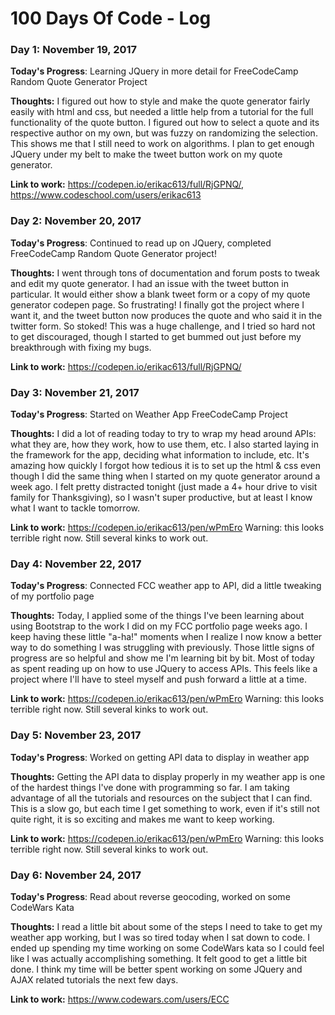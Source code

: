 # 100 Days Of Code - Log

### Day 1: November 19, 2017

**Today's Progress**: Learning JQuery in more detail for FreeCodeCamp Random Quote Generator Project

**Thoughts:** I figured out how to style and make the quote generator fairly easily with html and css, but needed a little help from a tutorial for the full functionality of the quote button. I figured out how to select a quote and its respective author on my own, but was fuzzy on randomizing the selection. This shows me that I still need to work on algorithms. I plan to get enough JQuery under my belt to make the tweet button work on my quote generator.

**Link to work:** https://codepen.io/erikac613/full/RjGPNQ/, https://www.codeschool.com/users/erikac613

### Day 2: November 20, 2017

**Today's Progress**: Continued to read up on JQuery, completed FreeCodeCamp Random Quote Generator project!

**Thoughts:** I went through tons of documentation and forum posts to tweak and edit my quote generator. I had an issue with the tweet button in particular. It would either show a blank tweet form or a copy of my quote generator codepen page. So frustrating! I finally got the project where I want it, and the tweet button now produces the quote and who said it in the twitter form. So stoked! This was a huge challenge, and I tried so hard not to get discouraged, though I started to get bummed out just before my breakthrough with fixing my bugs.

**Link to work:** https://codepen.io/erikac613/full/RjGPNQ/

### Day 3: November 21, 2017

**Today's Progress**: Started on Weather App FreeCodeCamp Project

**Thoughts:** I did a lot of reading today to try to wrap my head around APIs: what they are, how they work, how to use them, etc. I also started laying in the framework for the app, deciding what information to include, etc. It's amazing how quickly I forgot how tedious it is to set up the html & css even though I did the same thing when I started on my quote generator around a week ago. I felt pretty distracted tonight (just made a 4+ hour drive to visit family for Thanksgiving), so I wasn't super productive, but at least I know what I want to tackle tomorrow.

**Link to work:** https://codepen.io/erikac613/pen/wPmEro Warning: this looks terrible right now. Still several kinks to work out.

### Day 4: November 22, 2017

**Today's Progress**: Connected FCC weather app to API, did a little tweaking of my portfolio page

**Thoughts:** Today, I applied some of the things I've been learning about using Bootstrap to the work I did on my FCC portfolio page weeks ago. I keep having these little "a-ha!" moments when I realize I now know a better way to do something I was struggling with previously. Those little signs of progress are so helpful and show me I'm learning bit by bit. Most of today as spent reading up on how to use JQuery to access APIs. This feels like a project where I'll have to steel myself and push forward a little at a time.

**Link to work:** https://codepen.io/erikac613/pen/wPmEro Warning: this looks terrible right now. Still several kinks to work out.

### Day 5: November 23, 2017

**Today's Progress**: Worked on getting API data to display in weather app

**Thoughts:** Getting the API data to display properly in my weather app is one of the hardest things I've done with programming so far. I am taking advantage of all the tutorials and resources on the subject that I can find. This is a slow go, but each time I get something to work, even if it's still not quite right, it is so exciting and makes me want to keep working.

**Link to work:** https://codepen.io/erikac613/pen/wPmEro Warning: this looks terrible right now. Still several kinks to work out.

### Day 6: November 24, 2017

**Today's Progress**: Read about reverse geocoding, worked on some CodeWars Kata

**Thoughts:** I read a little bit about some of the steps I need to take to get my weather app working, but I was so tired today when I sat down to code. I ended up spending my time working on some CodeWars kata so I could feel like I was actually accomplishing something. It felt good to get a little bit done. I think my time will be better spent working on some JQuery and AJAX related tutorials the next few days.

**Link to work:** https://www.codewars.com/users/ECC
